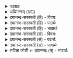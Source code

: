 <details><summary>पदपाठः</summary>

होता॑। य॒क्ष॒त्। इन्द्र॑म्। ऋ॒ष॒भस्य॑। ह॒विषः॑। आ। अ॒व॒य॒त्। अ॒द्य। म॒ध्य॒तः। मेदः॑। उद्भृ॑त॒मित्युत्ऽभृ॑तम्। पु॒रा। द्वेषो॑भ्य॒ इति॒ द्वेषः॑ऽभ्यः। पु॒रा। पौरु॑षेय्याः। गृ॒भः। घस॑त्। नू॒नम्। घा॒सेऽअ॑ज्राणा॒मिति॑ घा॒सेऽअ॑ज्राणाम्। यव॑सप्रथमाना॒मिति॒ यव॑सऽप्रथमानाम्। सु॒मत्क्ष॑राणा॒मिति॑ सु॒मत्ऽक्ष॑राणाम्। श॒त॒रु॒द्रिया॑णा॒मिति॑ शतऽरु॒द्रिया॑णाम्। अ॒ग्नि॒ष्वा॒त्ताना॑म्। अ॒ग्नि॒स्वा॒त्ताना॒मित्य॑ग्निऽस्वा॒त्ताना॑म्। पीवो॑पवसनाना॒मिति॒ पीवः॑ऽउपवसनानाम्। पा॒र्श्व॒तः श्रो॒णि॒तः। शि॒ता॒म॒तः। उ॒त्सा॒द॒त इत्यु॑त्ऽसाद॒तः। अङ्गा॑दङ्गा॒दित्यङ्गा॑त्ऽअङ्गात्। अव॑त्तानाम्। कर॑त्। ए॒वम्। इन्द्रः॑। जु॒षता॑म्। ह॒विः। होतः॑। यज॑। ४५।
</details>

<details><summary>अधिमन्त्रम् (VC)</summary>

- यजमानर्त्विजो देवताः
- स्वस्त्यात्रेय ऋषिः
- भुरिक्प्राजापत्योष्णिक्
- ऋषभः
</details>

<details><summary>दयानन्द-सरस्वती (हि) - विषयः</summary>

फिर उसी विषय को अगले मन्त्र में कहा है ॥
</details>

<details><summary>दयानन्द-सरस्वती (हि) - पदार्थः</summary>

पदार्थान्वयभाषाः -  हे (होतः) देने हारे ! जैसे (होता) लेने हारा पुरुष (घासेअज्राणाम्) भोजन करने में प्राप्त होने (यवसप्रथमानाम्) जौ आदि अन्न वा मिले हुए पदार्थों को विस्तार करने और (सुमत्क्षराणाम्) भलीभाँति प्रमाद का विनाश करनेवाले (अग्निष्वात्तनाम्) जाठराग्नि अर्थात् पेट में भीतर रहनेवाली आग से अन्न ग्रहण किये हुए (पीवोपवसनानाम्) मोटे-पोढ़े उड़ाने-ओढ़ने (शतरुद्रियाणाम्) और सैकड़ों दुष्टों को रुलाने हारे (अवत्तानाम्) उदारचित्त विद्वानों के (पार्श्वतः) और पास के अङ्ग वा (श्रोणितः) क्रम से वा (शितामतः) तीक्ष्णता के साथ जिससे रोग छिन्न-भिन्न हो गया हो, उस अङ्ग वा (उत्सादतः) त्यागमात्र वा (अङ्गादङ्गात्) प्रत्येक अङ्ग से (हविः) रोगविनाश करने हारी वस्तु और (इन्द्रम्) परमैश्वर्य को सिद्ध (करत्) करे और (इन्द्रः) परम ऐश्वर्यवाला राजा उस का (जुषताम्) सेवन करे तथा वह राजा जैसे (अद्य) आज (ऋषभस्य) उत्तम (हविषः) लेने योग्य पदार्थ के (मध्यतः) बीच में उत्पन्न हुआ (मेदः) चिकना पदार्थ (उद्भृतम्) जो कि उत्तमता से पुष्ट किया गया अर्थात् सम्हाला गया हो उस को (आ, अवयत्) व्याप्त हो सब ओर से प्राप्त हो (द्वेषोभ्यः) वैरियों से (पुरा) प्रथम (गृभः) ग्रहण करने योग्य (पौरुषेय्याः) पुरुषसम्बन्धिनी विद्या के सम्बन्ध से (पुरा) पहिले (नूनम्) निश्चय के साथ (यक्षत्) सत्कार करे वा (एवम्) इस प्रकार (घसत्) भोजन करे वैसे तू (यज) सब व्यवहारों की सङ्गति किया कर ॥४५ ॥
</details>

<details><summary>दयानन्द-सरस्वती (हि) - भावार्थः</summary>

भावार्थभाषाः -  इस मन्त्र में वाचकलुप्तोपमालङ्कार है। जो मनुष्य विद्वानों के सङ्ग से दुष्टों को निवारण तथा श्रेष्ठ उत्तम जनों का सत्कार कर लेने योग्य पदार्थ को लेकर और दूसरों को ग्रहण करा सब की उन्नति करते हैं, वे सत्कार करने योग्य होते हैं ॥४५ ॥
</details>

<details><summary>दयानन्द-सरस्वती (सं) - विषयः</summary>

पुनस्तमेव विषयमाह ॥
</details>

<details><summary>दयानन्द-सरस्वती (सं) - पदार्थः</summary>

पदार्थान्वयभाषाः -  हे होतर्यथा होता घासेअज्राणां यवसप्रथमानां सुमत्क्षराणामग्निष्वात्तानां पीवोपवसनानां शतरुद्रियाणामवत्तानां पार्श्वतः श्रोणितः शितामत उत्सादतोऽङ्गादङ्गाद्धविरिन्द्रं च करदिन्द्रो जुषतां यथाऽद्यर्षभस्य हविषो मध्यतो मेद उद्भृतमावयत्द्वेषोभ्यः पुरा गृभः पौरुषेय्याः पुरा नूनं यक्षदेवं घसत्तथा त्वं यज ॥४५ ॥
</details>

<details><summary>दयानन्द-सरस्वती (सं) - भावार्थः</summary>

भावार्थभाषाः -  अत्र वाचकलुप्तोपमालङ्कारः। ये मनुष्या विदुषां सङ्गेन दुष्टान् निवार्य्य श्रेष्ठान् सत्कृत्य ग्रहीतव्यं गृहीत्वाऽन्यान् ग्राहयित्वा सर्वानुन्नयन्ति, ते पूज्या जायन्ते ॥४५ ॥
</details>

<details><summary>सविता जोशी ← दयानन्दः (म) - भावार्थः</summary>

भावार्थभाषाः -  या मंत्रात वाचकलुप्तोपमालंकार आहे. जी माणसे विद्वानांच्या संगतीने दुष्टांचा नाश व श्रेष्ठ लोकांचा सन्मान करण्यासाठी योग्य पदार्थांचे चयन करून इतरांनाही त्याप्रमाणे चयन करावयास लावून सर्वांची उन्नती करतात ते सन्माननीय ठरतात.
</details>